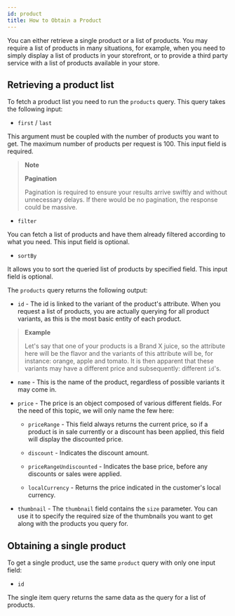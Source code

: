 ```yaml
---
id: product
title: How to Obtain a Product
---
```


You can either retrieve a single product or a list of products. You may require a list of products in many situations, for example, when you need to simply display a list of products in your storefront, or to provide a third party service with a list of products available in your store. 

## Retrieving a product list

To fetch a product list you need to run the `products` query. This query takes the following input:

* `first` / `last` 

This argument must be coupled with the number of products you want to get. The maximum number of products per request is 100. This input field is required.

<!-- Marcin to get an example snippet first/last-->

> **Note**
>
> **Pagination**
>
> Pagination is required to ensure your results arrive swiftly and without unnecessary delays. If there would be no pagination, the response could be massive.


* `filter`

You can fetch a list of products and have them already filtered according to what you need. This input field is optional.

<!-- Marcin to get an example snippet of filter-->

* `sortBy`

It allows you to sort the queried list of products by specified field. This input field is optional. 

<!-- Marcin to get an example snippet of sortBy-->

The `products` query returns the following output:

* `id` - The id is linked to the variant of the product's attribute. When you request a list of products, you are actually querying for all product variants, as this is the most basic entity of each product. 

> **Example**
>
> Let's say that one of your products is a Brand X juice, so the attribute here will be the flavor and the variants of this attribute will be, for instance: orange, apple and tomato. It is then apparent that these variants may have a different price and subsequently: different `id`'s.

* `name` - This is the name of the product, regardless of possible variants it may come in.

* `price` - The price is an object composed of various different fields. For the need of this topic, we will only name the few here:

    * `priceRange` - This field always returns the current price, so if a product is in sale currently or a discount has been applied, this field will display the discounted price. 

    * `discount` - Indicates the discount amount.

    * `priceRangeUndiscounted` - Indicates the base price, before any discounts or sales were applied.

    * `localCurrency` - Returns the price indicated in the customer's local currency.

* `thumbnail` - The `thumbnail` field contains the `size` parameter. You can use it to specify the required size of the thumbnails you want to get along with the products you query for. 

## Obtaining a single product

To get a single product, use the same `product` query with only one input field:

* `id`

The single item query returns the same data as the query for a list of products.

<!-- Marcin to get an example snippet of single product query-->


